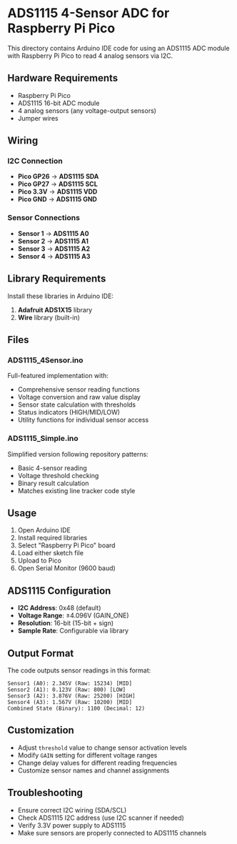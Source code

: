 # ADS1115 4-Sensor ADC for Raspberry Pi Pico

This directory contains Arduino IDE code for using an ADS1115 ADC module with Raspberry Pi Pico to read 4 analog sensors via I2C.

## Hardware Requirements

- Raspberry Pi Pico
- ADS1115 16-bit ADC module
- 4 analog sensors (any voltage-output sensors)
- Jumper wires

## Wiring

### I2C Connection
- **Pico GP26** → **ADS1115 SDA**
- **Pico GP27** → **ADS1115 SCL**
- **Pico 3.3V** → **ADS1115 VDD**
- **Pico GND** → **ADS1115 GND**

### Sensor Connections
- **Sensor 1** → **ADS1115 A0**
- **Sensor 2** → **ADS1115 A1**
- **Sensor 3** → **ADS1115 A2**
- **Sensor 4** → **ADS1115 A3**

## Library Requirements

Install these libraries in Arduino IDE:
1. **Adafruit ADS1X15** library
2. **Wire** library (built-in)

## Files

### ADS1115_4Sensor.ino
Full-featured implementation with:
- Comprehensive sensor reading functions
- Voltage conversion and raw value display
- Sensor state calculation with thresholds
- Status indicators (HIGH/MID/LOW)
- Utility functions for individual sensor access

### ADS1115_Simple.ino
Simplified version following repository patterns:
- Basic 4-sensor reading
- Voltage threshold checking
- Binary result calculation
- Matches existing line tracker code style

## Usage

1. Open Arduino IDE
2. Install required libraries
3. Select "Raspberry Pi Pico" board
4. Load either sketch file
5. Upload to Pico
6. Open Serial Monitor (9600 baud)

## ADS1115 Configuration

- **I2C Address**: 0x48 (default)
- **Voltage Range**: ±4.096V (GAIN_ONE)
- **Resolution**: 16-bit (15-bit + sign)
- **Sample Rate**: Configurable via library

## Output Format

The code outputs sensor readings in this format:
```
Sensor1 (A0): 2.345V (Raw: 15234) [MID]
Sensor2 (A1): 0.123V (Raw: 800) [LOW]
Sensor3 (A2): 3.876V (Raw: 25200) [HIGH]
Sensor4 (A3): 1.567V (Raw: 10200) [MID]
Combined State (Binary): 1100 (Decimal: 12)
```

## Customization

- Adjust `threshold` value to change sensor activation levels
- Modify `GAIN` setting for different voltage ranges
- Change delay values for different reading frequencies
- Customize sensor names and channel assignments

## Troubleshooting

- Ensure correct I2C wiring (SDA/SCL)
- Check ADS1115 I2C address (use I2C scanner if needed)
- Verify 3.3V power supply to ADS1115
- Make sure sensors are properly connected to ADS1115 channels